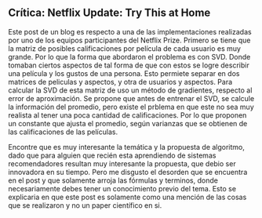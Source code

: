 ## Crítica: Netflix Update: Try This at Home

Este post de un blog es respecto a una de las implementaciones realizadas por uno de los equipos participantes del Netflix Prize. Primero se tiene que la matriz de posibles calificaciones por película de cada usuario es muy grande. Por lo que la forma que abordaron el problema es con SVD. Donde tomaban ciertos aspectos de tal forma de que con estos se logre describir una película y los gustos de una persona. Esto permiete separar en dos matrices de peliculas y aspectos, y otra de usuarios y aspectos. Para calcular la SVD de esta matriz de uso un método de gradientes, respecto al error de aproximación. Se propone que antes de entrenar el SVD, se calcule la información del promedio, pero existe el prblema en que este no sea muy realista al tener una poca cantidad de calificaciones. Por lo que proponen un constante que ajusta el promedio, según varianzas que se obtienen de las calificaciones de las películas.

Encontre que es muy interesante la temática y la propuesta de algoritmo, dado que para alguien que recién esta aprendiendo de sistemas recomendadores resultan muy interesante la propuesta, que debio ser innovadora en su tiempo. Pero me disgusto el desorden que se encuentra en el post y que solamente arroja las fórmulas y terminos, donde necesariamente debes tener un conocimiento previo del tema. Esto se explicaria en que este post es solamente como una mención de las cosas que se realizaron y no un paper científico en si.


